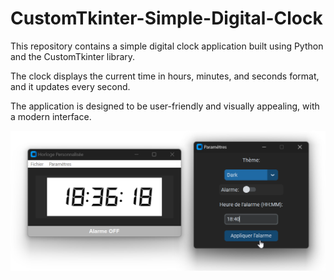 # CustomTkinter-Simple-Digital-Clock

This repository contains a simple digital clock application built using Python and the CustomTkinter library.

The clock displays the current time in hours, minutes, and seconds format, and it updates every second.

The application is designed to be user-friendly and visually appealing, with a modern interface.

![Simple-Digital-Clock](images/simple-digital-clock.png)
